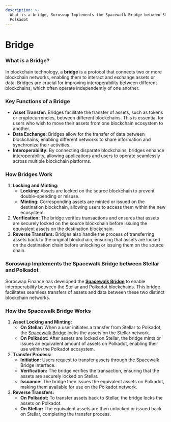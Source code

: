 ```yaml
---
description: >-
  What is a bridge, Soroswap Implements the Spacewalk Bridge between Stellar and
  Polkadot
---
```


# Bridge

### What is a Bridge?

In blockchain technology, a **bridge** is a protocol that connects two or more blockchain networks, enabling them to interact and exchange assets or data. Bridges are crucial for improving interoperability between different blockchains, which often operate independently of one another.

### Key Functions of a Bridge

* **Asset Transfer:** Bridges facilitate the transfer of assets, such as tokens or cryptocurrencies, between different blockchains. This is essential for users who wish to move their assets from one blockchain ecosystem to another.
* **Data Exchange:** Bridges allow for the transfer of data between blockchains, enabling different networks to share information and synchronize their activities.
* **Interoperability:** By connecting disparate blockchains, bridges enhance interoperability, allowing applications and users to operate seamlessly across multiple blockchain platforms.

### How Bridges Work

1. **Locking and Minting:**
   * **Locking:** Assets are locked on the source blockchain to prevent double-spending or misuse.
   * **Minting:** Corresponding assets are minted or issued on the destination blockchain, allowing users to access them within the new ecosystem.
2. **Verification:** The bridge verifies transactions and ensures that assets are securely locked on the source blockchain before issuing the equivalent assets on the destination blockchain.
3. **Reverse Transfers:** Bridges also handle the process of transferring assets back to the original blockchain, ensuring that assets are locked on the destination chain before unlocking or issuing them on the source chain.

### Soroswap Implements the Spacewalk Bridge between Stellar and Polkadot

Soroswap Finance has developed the [**Spacewalk Bridge**](https://pendulumchain.org/spacewalk) to enable interoperability between the Stellar and Polkadot blockchains. This bridge facilitates seamless transfers of assets and data between these two distinct blockchain networks.

### How the Spacewalk Bridge Works

1. **Asset Locking and Minting:**
   * **On Stellar:** When a user initiates a transfer from Stellar to Polkadot, the [Spacewalk Bridge](https://pendulumchain.org/spacewalk) locks the assets on the Stellar network.
   * **On Polkadot:** After assets are locked on Stellar, the bridge mints or issues an equivalent amount of assets on Polkadot, enabling their use within the Polkadot ecosystem.
2. **Transfer Process:**
   * **Initiation:** Users request to transfer assets through the Spacewalk Bridge interface.
   * **Verification:** The bridge verifies the transaction, ensuring that the assets are securely locked on Stellar.
   * **Issuance:** The bridge then issues the equivalent assets on Polkadot, making them available for use on the Polkadot network.
3. **Reverse Transfers:**
   * **On Polkadot:** To transfer assets back to Stellar, the bridge locks the assets on Polkadot.
   * **On Stellar:** The equivalent assets are then unlocked or issued back on Stellar, completing the transfer process.
